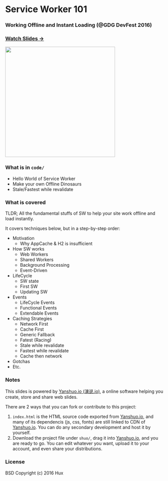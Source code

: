 # **Service Worker 101** 

### Working Offline and Instant Loading (@GDG DevFest 2016)

### [Watch Slides → ](https://huangxuan.me/sw-101-gdgdf/)

<img src="https://huangxuan.me/sw-101-gdgdf/attach/qrcode.png" width="350" />

### What is in `code/`

- Hello World of Service Worker
- Make your own Offline Dinosaurs
- Stale/Fastest while revalidate

### What is covered 

TLDR; All the fundamental stuffs of SW to help your site work offline and load instantly. 

It covers techniques below, but in a step-by-step order:

- Motivation
	- Why AppCache & H2 is insufficient 
- How SW works
	- Web Workers
	- Shared Workers
	- Background Processing
	- Event-Driven
- LifeCycle
	- SW state
	- First SW
	- Updating SW
- Events
	- LifeCycle Events
	- Functional Events
	- Extendable Events
- Caching Strategies 
	- Network First
	- Cache First
	- Generic Fallback
	- Fatest (Racing)
	- Stale while revalidate
	- Fastest while revalidate
	- Cache then network
- Gotchas 
- Etc.


### Notes  

This slides is powered by [Yanshuo.io (演说.io)](http://yanshuo.io), a online software helping you create, store and share web slides. 

There are 2 ways that you can fork or contribute to this project:

1. `index.html` is the HTML source code exported from [Yanshuo.io](http://yanshuo.io), and many of its dependencis (js, css, fonts) are still linked to CDN of [Yanshuo.io](http://yanshuo.io). You can do any secondary development and host it by yourself.
2. Download the project file under `shuo/`, drag it into [Yanshuo.io](http://yanshuo.io), and you are ready to go. You can edit whatever you want, upload it to your account, and even share your distributions.


### License

BSD
Copyright (c) 2016 Hux